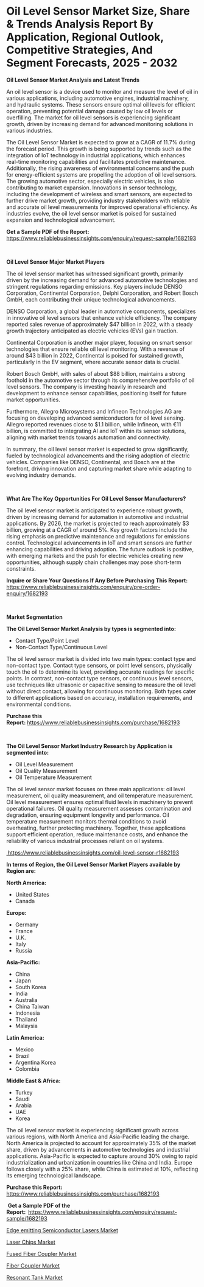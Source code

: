 <p><h1>Oil Level Sensor Market Size, Share & Trends Analysis Report By Application, Regional Outlook, Competitive Strategies, And Segment Forecasts, 2025 - 2032</h1></p><p><strong>Oil Level Sensor Market Analysis and Latest Trends</strong></p>
<p><p>An oil level sensor is a device used to monitor and measure the level of oil in various applications, including automotive engines, industrial machinery, and hydraulic systems. These sensors ensure optimal oil levels for efficient operation, preventing potential damage caused by low oil levels or overfilling. The market for oil level sensors is experiencing significant growth, driven by increasing demand for advanced monitoring solutions in various industries.</p><p>The Oil Level Sensor Market is expected to grow at a CAGR of 11.7% during the forecast period. This growth is being supported by trends such as the integration of IoT technology in industrial applications, which enhances real-time monitoring capabilities and facilitates predictive maintenance. Additionally, the rising awareness of environmental concerns and the push for energy-efficient systems are propelling the adoption of oil level sensors. The growing automotive sector, especially electric vehicles, is also contributing to market expansion. Innovations in sensor technology, including the development of wireless and smart sensors, are expected to further drive market growth, providing industry stakeholders with reliable and accurate oil level measurements for improved operational efficiency. As industries evolve, the oil level sensor market is poised for sustained expansion and technological advancement.</p></p>
<p><strong>Get a Sample PDF of the Report:&nbsp;</strong> <a href="https://www.reliablebusinessinsights.com/enquiry/request-sample/1682193?utm_campaign=115&utm_medium=2&utm_source=Github&utm_content=ia&utm_term=11022025&utm_id=oil-level-sensor">https://www.reliablebusinessinsights.com/enquiry/request-sample/1682193</a></p>
<p>&nbsp;</p>
<p><strong>Oil Level Sensor Major Market Players</strong></p>
<p><p>The oil level sensor market has witnessed significant growth, primarily driven by the increasing demand for advanced automotive technologies and stringent regulations regarding emissions. Key players include DENSO Corporation, Continental Corporation, Delphi Corporation, and Robert Bosch GmbH, each contributing their unique technological advancements.</p><p>DENSO Corporation, a global leader in automotive components, specializes in innovative oil level sensors that enhance vehicle efficiency. The company reported sales revenue of approximately $47 billion in 2022, with a steady growth trajectory anticipated as electric vehicles (EVs) gain traction.</p><p>Continental Corporation is another major player, focusing on smart sensor technologies that ensure reliable oil level monitoring. With a revenue of around $43 billion in 2022, Continental is poised for sustained growth, particularly in the EV segment, where accurate sensor data is crucial.</p><p>Robert Bosch GmbH, with sales of about $88 billion, maintains a strong foothold in the automotive sector through its comprehensive portfolio of oil level sensors. The company is investing heavily in research and development to enhance sensor capabilities, positioning itself for future market opportunities.</p><p>Furthermore, Allegro Microsystems and Infineon Technologies AG are focusing on developing advanced semiconductors for oil level sensing. Allegro reported revenues close to $1.1 billion, while Infineon, with €11 billion, is committed to integrating AI and IoT within its sensor solutions, aligning with market trends towards automation and connectivity.</p><p>In summary, the oil level sensor market is expected to grow significantly, fueled by technological advancements and the rising adoption of electric vehicles. Companies like DENSO, Continental, and Bosch are at the forefront, driving innovation and capturing market share while adapting to evolving industry demands.</p></p>
<p>&nbsp;</p>
<p><strong>What Are The Key Opportunities For Oil Level Sensor Manufacturers?</strong></p>
<p><p>The oil level sensor market is anticipated to experience robust growth, driven by increasing demand for automation in automotive and industrial applications. By 2026, the market is projected to reach approximately $3 billion, growing at a CAGR of around 5%. Key growth factors include the rising emphasis on predictive maintenance and regulations for emissions control. Technological advancements in IoT and smart sensors are further enhancing capabilities and driving adoption. The future outlook is positive, with emerging markets and the push for electric vehicles creating new opportunities, although supply chain challenges may pose short-term constraints.</p></p>
<p><strong>Inquire or Share Your Questions If Any Before Purchasing This Report:</strong> <a href="https://www.reliablebusinessinsights.com/enquiry/pre-order-enquiry/1682193?utm_campaign=115&utm_medium=2&utm_source=Github&utm_content=ia&utm_term=11022025&utm_id=oil-level-sensor">https://www.reliablebusinessinsights.com/enquiry/pre-order-enquiry/1682193</a></p>
<p>&nbsp;</p>
<p><strong>Market Segmentation</strong></p>
<p><strong>The Oil Level Sensor Market Analysis by types is segmented into:</strong></p>
<p><ul><li>Contact Type/Point Level</li><li>Non-Contact Type/Continuous Level</li></ul></p>
<p><p>The oil level sensor market is divided into two main types: contact type and non-contact type. Contact type sensors, or point level sensors, physically touch the oil to determine its level, providing accurate readings for specific points. In contrast, non-contact type sensors, or continuous level sensors, use techniques like ultrasonic or capacitive sensing to measure the oil level without direct contact, allowing for continuous monitoring. Both types cater to different applications based on accuracy, installation requirements, and environmental conditions.</p></p>
<p><strong>Purchase this Report:&nbsp;</strong><a href="https://www.reliablebusinessinsights.com/purchase/1682193?utm_campaign=115&utm_medium=2&utm_source=Github&utm_content=ia&utm_term=11022025&utm_id=oil-level-sensor">https://www.reliablebusinessinsights.com/purchase/1682193</a></p>
<p>&nbsp;</p>
<p><strong>The Oil Level Sensor Market Industry Research by Application is segmented into:</strong></p>
<p><ul><li>Oil Level Measurement</li><li>Oil Quality Measurement</li><li>Oil Temperature Measurement</li></ul></p>
<p><p>The oil level sensor market focuses on three main applications: oil level measurement, oil quality measurement, and oil temperature measurement. Oil level measurement ensures optimal fluid levels in machinery to prevent operational failures. Oil quality measurement assesses contamination and degradation, ensuring equipment longevity and performance. Oil temperature measurement monitors thermal conditions to avoid overheating, further protecting machinery. Together, these applications support efficient operation, reduce maintenance costs, and enhance the reliability of various industrial processes reliant on oil systems.</p></p>
<p><a href="https://www.reliablebusinessinsights.com/oil-level-sensor-r1682193?utm_campaign=115&utm_medium=2&utm_source=Github&utm_content=ia&utm_term=11022025&utm_id=oil-level-sensor">&nbsp;https://www.reliablebusinessinsights.com/oil-level-sensor-r1682193</a></p>
<p><strong>In terms of Region, the Oil Level Sensor Market Players available by Region are:</strong></p>
<p>
    <p> <strong> North America: </strong>
        <ul>
            <li>United States</li>
            <li>Canada</li>
        </ul>
        </p> 
    <p> <strong> Europe: </strong>
        <ul>
            <li>Germany</li>
            <li>France</li>
            <li>U.K.</li>
            <li>Italy</li>
            <li>Russia</li>
        </ul>
        </p> 
    <p> <strong> Asia-Pacific: </strong>
        <ul>
            <li>China</li>
            <li>Japan</li>
            <li>South Korea</li>
            <li>India</li>
            <li>Australia</li>
            <li>China Taiwan</li>
            <li>Indonesia</li>
            <li>Thailand</li>
            <li>Malaysia</li>
        </ul>
        </p> 
    <p> <strong> Latin America: </strong>
        <ul>
            <li>Mexico</li>
            <li>Brazil</li>
            <li>Argentina Korea</li>
            <li>Colombia</li>
        </ul>
        </p> 
    <p> <strong> Middle East & Africa: </strong>
        <ul>
            <li>Turkey</li>
            <li>Saudi</li>
            <li>Arabia</li>
            <li>UAE</li>
            <li>Korea</li>
        </ul>
    </p>
    </p>
<p><p>The oil level sensor market is experiencing significant growth across various regions, with North America and Asia-Pacific leading the charge. North America is projected to account for approximately 35% of the market share, driven by advancements in automotive technologies and industrial applications. Asia-Pacific is expected to capture around 30% owing to rapid industrialization and urbanization in countries like China and India. Europe follows closely with a 25% share, while China is estimated at 10%, reflecting its emerging technological landscape.</p></p>
<p><strong>Purchase this Report: </strong><a href="https://www.reliablebusinessinsights.com/purchase/1682193?utm_campaign=115&utm_medium=2&utm_source=Github&utm_content=ia&utm_term=11022025&utm_id=oil-level-sensor">https://www.reliablebusinessinsights.com/purchase/1682193</a></p>
<p>&nbsp;<strong>Get a Sample PDF of the Report:&nbsp;&nbsp;</strong><a href="https://www.reliablebusinessinsights.com/enquiry/request-sample/1682193?utm_campaign=115&utm_medium=2&utm_source=Github&utm_content=ia&utm_term=11022025&utm_id=oil-level-sensor">https://www.reliablebusinessinsights.com/enquiry/request-sample/1682193</a></p>
<p><strong></strong></p>
<p><p><a href="https://github.com/salodipura00/Market-Research-Report-List-1/blob/main/edge-emitting-semiconductor-lasers-market.md?utm_campaign=115&utm_medium=2&utm_source=Github&utm_content=ia&utm_term=11022025&utm_id=oil-level-sensor">Edge emitting Semiconductor Lasers Market</a></p><p><a href="https://github.com/supicweg/Market-Research-Report-List-1/blob/main/laser-chips-market.md?utm_campaign=115&utm_medium=2&utm_source=Github&utm_content=ia&utm_term=11022025&utm_id=oil-level-sensor">Laser Chips Market</a></p><p><a href="https://github.com/shopovdjondo/Market-Research-Report-List-1/blob/main/fused-fiber-coupler-market.md?utm_campaign=115&utm_medium=2&utm_source=Github&utm_content=ia&utm_term=11022025&utm_id=oil-level-sensor">Fused Fiber Coupler Market</a></p><p><a href="https://github.com/toqiourir/Market-Research-Report-List-1/blob/main/fiber-coupler-market.md?utm_campaign=115&utm_medium=2&utm_source=Github&utm_content=ia&utm_term=11022025&utm_id=oil-level-sensor">Fiber Coupler Market</a></p><p><a href="https://github.com/saeiddaemo/Market-Research-Report-List-1/blob/main/resonant-tank-market.md?utm_campaign=115&utm_medium=2&utm_source=Github&utm_content=ia&utm_term=11022025&utm_id=oil-level-sensor">Resonant Tank Market</a></p></p>